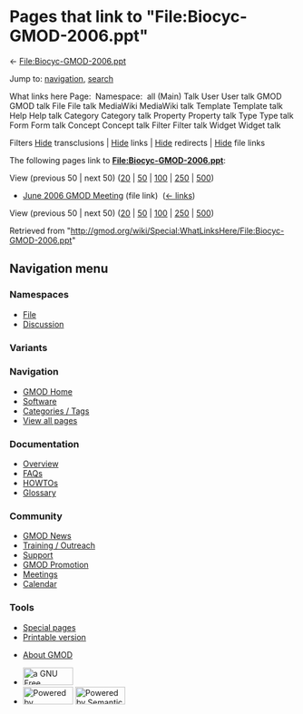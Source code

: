 <div id="mw-page-base" class="noprint">

</div>

<div id="mw-head-base" class="noprint">

</div>

<div id="content" class="mw-body" role="main">

<span id="top"></span>

<div id="mw-js-message" style="display:none;">

</div>



# <span dir="auto">Pages that link to "File:Biocyc-GMOD-2006.ppt"</span>

<div id="bodyContent">

<div id="contentSub">

←
[File:Biocyc-GMOD-2006.ppt](/wiki/File:Biocyc-GMOD-2006.ppt "File:Biocyc-GMOD-2006.ppt")

</div>

<div id="jump-to-nav" class="mw-jump">

Jump to: [navigation](#mw-navigation), [search](#p-search)

</div>

<div id="mw-content-text">

What links here Page:  Namespace:  all (Main) Talk User User talk GMOD
GMOD talk File File talk MediaWiki MediaWiki talk Template Template talk
Help Help talk Category Category talk Property Property talk Type Type
talk Form Form talk Concept Concept talk Filter Filter talk Widget
Widget talk

Filters
[Hide](/mediawiki/index.php?title=Special:WhatLinksHere/File:Biocyc-GMOD-2006.ppt&hidetrans=1 "Special:WhatLinksHere/File:Biocyc-GMOD-2006.ppt")
transclusions \|
[Hide](/mediawiki/index.php?title=Special:WhatLinksHere/File:Biocyc-GMOD-2006.ppt&hidelinks=1 "Special:WhatLinksHere/File:Biocyc-GMOD-2006.ppt")
links \|
[Hide](/mediawiki/index.php?title=Special:WhatLinksHere/File:Biocyc-GMOD-2006.ppt&hideredirs=1 "Special:WhatLinksHere/File:Biocyc-GMOD-2006.ppt")
redirects \|
[Hide](/mediawiki/index.php?title=Special:WhatLinksHere/File:Biocyc-GMOD-2006.ppt&hideimages=1 "Special:WhatLinksHere/File:Biocyc-GMOD-2006.ppt")
file links

The following pages link to
**[File:Biocyc-GMOD-2006.ppt](/wiki/File:Biocyc-GMOD-2006.ppt "File:Biocyc-GMOD-2006.ppt")**:

View (previous 50 \| next 50)
([20](/mediawiki/index.php?title=Special:WhatLinksHere/File:Biocyc-GMOD-2006.ppt&limit=20 "Special:WhatLinksHere/File:Biocyc-GMOD-2006.ppt")
\|
[50](/mediawiki/index.php?title=Special:WhatLinksHere/File:Biocyc-GMOD-2006.ppt&limit=50 "Special:WhatLinksHere/File:Biocyc-GMOD-2006.ppt")
\|
[100](/mediawiki/index.php?title=Special:WhatLinksHere/File:Biocyc-GMOD-2006.ppt&limit=100 "Special:WhatLinksHere/File:Biocyc-GMOD-2006.ppt")
\|
[250](/mediawiki/index.php?title=Special:WhatLinksHere/File:Biocyc-GMOD-2006.ppt&limit=250 "Special:WhatLinksHere/File:Biocyc-GMOD-2006.ppt")
\|
[500](/mediawiki/index.php?title=Special:WhatLinksHere/File:Biocyc-GMOD-2006.ppt&limit=500 "Special:WhatLinksHere/File:Biocyc-GMOD-2006.ppt"))

- [June 2006 GMOD
  Meeting](/wiki/June_2006_GMOD_Meeting "June 2006 GMOD Meeting") (file
  link) ‎ <span class="mw-whatlinkshere-tools">([←
  links](/mediawiki/index.php?title=Special:WhatLinksHere&target=June+2006+GMOD+Meeting "Special:WhatLinksHere"))</span>

View (previous 50 \| next 50)
([20](/mediawiki/index.php?title=Special:WhatLinksHere/File:Biocyc-GMOD-2006.ppt&limit=20 "Special:WhatLinksHere/File:Biocyc-GMOD-2006.ppt")
\|
[50](/mediawiki/index.php?title=Special:WhatLinksHere/File:Biocyc-GMOD-2006.ppt&limit=50 "Special:WhatLinksHere/File:Biocyc-GMOD-2006.ppt")
\|
[100](/mediawiki/index.php?title=Special:WhatLinksHere/File:Biocyc-GMOD-2006.ppt&limit=100 "Special:WhatLinksHere/File:Biocyc-GMOD-2006.ppt")
\|
[250](/mediawiki/index.php?title=Special:WhatLinksHere/File:Biocyc-GMOD-2006.ppt&limit=250 "Special:WhatLinksHere/File:Biocyc-GMOD-2006.ppt")
\|
[500](/mediawiki/index.php?title=Special:WhatLinksHere/File:Biocyc-GMOD-2006.ppt&limit=500 "Special:WhatLinksHere/File:Biocyc-GMOD-2006.ppt"))

</div>

<div class="printfooter">

Retrieved from
"<http://gmod.org/wiki/Special:WhatLinksHere/File:Biocyc-GMOD-2006.ppt>"

</div>

<div id="catlinks" class="catlinks catlinks-allhidden">

</div>

<div class="visualClear">

</div>

</div>

</div>

<div id="mw-navigation">

## Navigation menu

<div id="mw-head">



<div id="left-navigation">

<div id="p-namespaces" class="vectorTabs" role="navigation"
aria-labelledby="p-namespaces-label">

### Namespaces

- <span id="ca-nstab-image"><a href="/wiki/File:Biocyc-GMOD-2006.ppt" accesskey="c"
  title="View the file page [c]">File</a></span>
- <span id="ca-talk"><a
  href="/mediawiki/index.php?title=File_talk:Biocyc-GMOD-2006.ppt&amp;action=edit&amp;redlink=1"
  accesskey="t"
  title="Discussion about the content page [t]">Discussion</a></span>

</div>

<div id="p-variants" class="vectorMenu emptyPortlet" role="navigation"
aria-labelledby="p-variants-label">

### 

### Variants[](#)

<div class="menu">

</div>

</div>

</div>

<div id="right-navigation">





</div>



</div>

</div>

</div>

<div id="mw-panel">

<div id="p-logo" role="banner">

<a href="/wiki/Main_Page"
style="background-image: url(http://gmod.org/images/GMOD-cogs.png);"
title="Visit the main page"></a>

</div>

<div id="p-Navigation" class="portal" role="navigation"
aria-labelledby="p-Navigation-label">

### Navigation

<div class="body">

- <span id="n-GMOD-Home">[GMOD Home](/wiki/Main_Page)</span>
- <span id="n-Software">[Software](/wiki/GMOD_Components)</span>
- <span id="n-Categories-.2F-Tags">[Categories /
  Tags](/wiki/Categories)</span>
- <span id="n-View-all-pages">[View all
  pages](/wiki/Special:AllPages)</span>

</div>

</div>

<div id="p-Documentation" class="portal" role="navigation"
aria-labelledby="p-Documentation-label">

### Documentation

<div class="body">

- <span id="n-Overview">[Overview](/wiki/Overview)</span>
- <span id="n-FAQs">[FAQs](/wiki/Category:FAQ)</span>
- <span id="n-HOWTOs">[HOWTOs](/wiki/Category:HOWTO)</span>
- <span id="n-Glossary">[Glossary](/wiki/Glossary)</span>

</div>

</div>

<div id="p-Community" class="portal" role="navigation"
aria-labelledby="p-Community-label">

### Community

<div class="body">

- <span id="n-GMOD-News">[GMOD News](/wiki/GMOD_News)</span>
- <span id="n-Training-.2F-Outreach">[Training /
  Outreach](/wiki/Training_and_Outreach)</span>
- <span id="n-Support">[Support](/wiki/Support)</span>
- <span id="n-GMOD-Promotion">[GMOD
  Promotion](/wiki/GMOD_Promotion)</span>
- <span id="n-Meetings">[Meetings](/wiki/Meetings)</span>
- <span id="n-Calendar">[Calendar](/wiki/Calendar)</span>

</div>

</div>

<div id="p-tb" class="portal" role="navigation"
aria-labelledby="p-tb-label">

### Tools

<div class="body">

- <span id="t-specialpages"><a href="/wiki/Special:SpecialPages" accesskey="q"
  title="A list of all special pages [q]">Special pages</a></span>
- <span id="t-print"><a
  href="/mediawiki/index.php?title=Special:WhatLinksHere/File:Biocyc-GMOD-2006.ppt&amp;printable=yes"
  rel="alternate" accesskey="p"
  title="Printable version of this page [p]">Printable version</a></span>

</div>

</div>

</div>

</div>

<div id="footer" role="contentinfo">

- <span id="footer-places-about">[About
  GMOD](/wiki/GMOD:About "GMOD:About")</span>

<!-- -->

- <span id="footer-copyrightico">[<img src="http://www.gnu.org/graphics/gfdl-logo-small.png" width="88"
  height="31" alt="a GNU Free Documentation License" />](http://www.gnu.org/licenses/fdl-1.3.html)</span>
- <span id="footer-poweredbyico">[<img src="/mediawiki/skins/common/images/poweredby_mediawiki_88x31.png"
  width="88" height="31" alt="Powered by MediaWiki" />](//www.mediawiki.org/)
  [<img
  src="/mediawiki/extensions/SemanticMediaWiki/includes/../resources/images/smw_button.png"
  width="88" height="31" alt="Powered by Semantic MediaWiki" />](https://www.semantic-mediawiki.org/wiki/Semantic_MediaWiki)</span>

<div style="clear:both">

</div>

</div>
